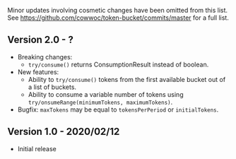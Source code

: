 Minor updates involving cosmetic changes have been omitted from this list.
See https://github.com/cowwoc/token-bucket/commits/master for a full list.

## Version 2.0 - ?

* Breaking changes:
    * `try/consume()` returns ConsumptionResult instead of boolean.
* New features:
    * Ability to `try/consume()` tokens from the first available bucket out of a list of buckets.
    * Ability to consume a variable number of tokens using `try/onsumeRange(minimumTokens, maximumTokens)`.
* Bugfix: `maxTokens` may be equal to `tokensPerPeriod` or `initialTokens`.

## Version 1.0 - 2020/02/12

* Initial release